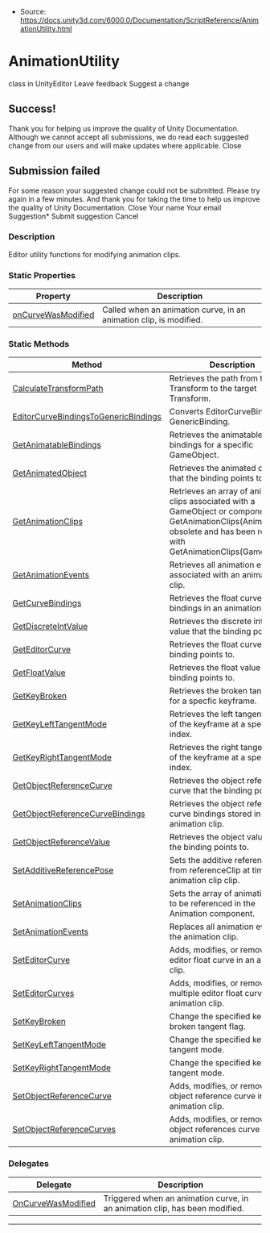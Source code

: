 * Source: https://docs.unity3d.com/6000.0/Documentation/ScriptReference/AnimationUtility.html

# AnimationUtility
class in UnityEditor
Leave feedback
Suggest a change
## Success!
Thank you for helping us improve the quality of Unity Documentation. Although we cannot accept all submissions, we do read each suggested change from our users and will make updates where applicable.
Close
## Submission failed
For some reason your suggested change could not be submitted. Please <a>try again</a> in a few minutes. And thank you for taking the time to help us improve the quality of Unity Documentation.
Close
Your name Your email Suggestion* Submit suggestion
Cancel
### Description
Editor utility functions for modifying animation clips.
### Static Properties
Property | Description  
---|---  
[onCurveWasModified](https://docs.unity3d.com/6000.0/Documentation/ScriptReference/AnimationUtility-onCurveWasModified.html) | Called when an animation curve, in an animation clip, is modified.  
### Static Methods
Method | Description  
---|---  
[CalculateTransformPath](https://docs.unity3d.com/6000.0/Documentation/ScriptReference/AnimationUtility.CalculateTransformPath.html) | Retrieves the path from the root Transform to the target Transform.  
[EditorCurveBindingsToGenericBindings](https://docs.unity3d.com/6000.0/Documentation/ScriptReference/AnimationUtility.EditorCurveBindingsToGenericBindings.html) | Converts EditorCurveBinding to GenericBinding.  
[GetAnimatableBindings](https://docs.unity3d.com/6000.0/Documentation/ScriptReference/AnimationUtility.GetAnimatableBindings.html) | Retrieves the animatable bindings for a specific GameObject.  
[GetAnimatedObject](https://docs.unity3d.com/6000.0/Documentation/ScriptReference/AnimationUtility.GetAnimatedObject.html) | Retrieves the animated object that the binding points to.  
[GetAnimationClips](https://docs.unity3d.com/6000.0/Documentation/ScriptReference/AnimationUtility.GetAnimationClips.html) | Retrieves an array of animation clips associated with a GameObject or component. GetAnimationClips(Animation) is obsolete and has been replaced with GetAnimationClips(GameObject).  
[GetAnimationEvents](https://docs.unity3d.com/6000.0/Documentation/ScriptReference/AnimationUtility.GetAnimationEvents.html) | Retrieves all animation events associated with an animation clip.  
[GetCurveBindings](https://docs.unity3d.com/6000.0/Documentation/ScriptReference/AnimationUtility.GetCurveBindings.html) | Retrieves the float curve bindings in an animation clip.  
[GetDiscreteIntValue](https://docs.unity3d.com/6000.0/Documentation/ScriptReference/AnimationUtility.GetDiscreteIntValue.html) | Retrieves the discrete integer value that the binding points to.  
[GetEditorCurve](https://docs.unity3d.com/6000.0/Documentation/ScriptReference/AnimationUtility.GetEditorCurve.html) | Retrieves the float curve that the binding points to.  
[GetFloatValue](https://docs.unity3d.com/6000.0/Documentation/ScriptReference/AnimationUtility.GetFloatValue.html) | Retrieves the float value that the binding points to.  
[GetKeyBroken](https://docs.unity3d.com/6000.0/Documentation/ScriptReference/AnimationUtility.GetKeyBroken.html) | Retrieves the broken tangent flag for a specfic keyframe.  
[GetKeyLeftTangentMode](https://docs.unity3d.com/6000.0/Documentation/ScriptReference/AnimationUtility.GetKeyLeftTangentMode.html) | Retrieves the left tangent mode of the keyframe at a specific index.  
[GetKeyRightTangentMode](https://docs.unity3d.com/6000.0/Documentation/ScriptReference/AnimationUtility.GetKeyRightTangentMode.html) | Retrieves the right tangent mode of the keyframe at a specific index.  
[GetObjectReferenceCurve](https://docs.unity3d.com/6000.0/Documentation/ScriptReference/AnimationUtility.GetObjectReferenceCurve.html) | Retrieves the object reference curve that the binding points to.  
[GetObjectReferenceCurveBindings](https://docs.unity3d.com/6000.0/Documentation/ScriptReference/AnimationUtility.GetObjectReferenceCurveBindings.html) | Retrieves the object reference curve bindings stored in the animation clip.  
[GetObjectReferenceValue](https://docs.unity3d.com/6000.0/Documentation/ScriptReference/AnimationUtility.GetObjectReferenceValue.html) | Retrieves the object value that the binding points to.  
[SetAdditiveReferencePose](https://docs.unity3d.com/6000.0/Documentation/ScriptReference/AnimationUtility.SetAdditiveReferencePose.html) | Sets the additive reference pose from referenceClip at time for animation clip clip.  
[SetAnimationClips](https://docs.unity3d.com/6000.0/Documentation/ScriptReference/AnimationUtility.SetAnimationClips.html) | Sets the array of animation clips to be referenced in the Animation component.  
[SetAnimationEvents](https://docs.unity3d.com/6000.0/Documentation/ScriptReference/AnimationUtility.SetAnimationEvents.html) | Replaces all animation events in the animation clip.  
[SetEditorCurve](https://docs.unity3d.com/6000.0/Documentation/ScriptReference/AnimationUtility.SetEditorCurve.html) | Adds, modifies, or removes an editor float curve in an animation clip.  
[SetEditorCurves](https://docs.unity3d.com/6000.0/Documentation/ScriptReference/AnimationUtility.SetEditorCurves.html) | Adds, modifies, or removes multiple editor float curves in an animation clip.  
[SetKeyBroken](https://docs.unity3d.com/6000.0/Documentation/ScriptReference/AnimationUtility.SetKeyBroken.html) | Change the specified keyframe broken tangent flag.  
[SetKeyLeftTangentMode](https://docs.unity3d.com/6000.0/Documentation/ScriptReference/AnimationUtility.SetKeyLeftTangentMode.html) | Change the specified keyframe tangent mode.  
[SetKeyRightTangentMode](https://docs.unity3d.com/6000.0/Documentation/ScriptReference/AnimationUtility.SetKeyRightTangentMode.html) | Change the specified keyframe tangent mode.  
[SetObjectReferenceCurve](https://docs.unity3d.com/6000.0/Documentation/ScriptReference/AnimationUtility.SetObjectReferenceCurve.html) | Adds, modifies, or removes an object reference curve in an animation clip.  
[SetObjectReferenceCurves](https://docs.unity3d.com/6000.0/Documentation/ScriptReference/AnimationUtility.SetObjectReferenceCurves.html) | Adds, modifies, or removes object references curve in an animation clip.  
### Delegates
Delegate | Description  
---|---  
[OnCurveWasModified](https://docs.unity3d.com/6000.0/Documentation/ScriptReference/AnimationUtility.OnCurveWasModified.html) | Triggered when an animation curve, in an animation clip, has been modified.  
* * *
